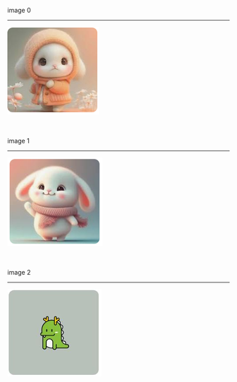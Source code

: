 image 0

***

![image](https://github.com/bloodstrawberry/auto-test/raw/main/images/image_2024_01_17_21_19_14_0.jpg)

<br>
<br>
image 1

***

![image](https://github.com/bloodstrawberry/auto-test/raw/main/images/image_2024_01_17_21_19_14_1.jpg)

<br>
<br>
image 2

***

![image](https://github.com/bloodstrawberry/auto-test/raw/main/images/image_2024_01_17_21_19_14_2.jpg)

<br>
<br>
<br>
<br>
